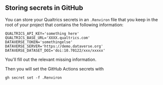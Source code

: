 ## Storing secrets in GitHub

You can store your Qualtrics secrets in an `.Renviron` file that you keep in the root of your project that contains the following information:

```plaintext
QUALTRICS_API_KEY='something here'
QUALTRICS_BASE_URL='XXXX.qualtrics.com'
DATAVERSE_TOKEN='somethingelse'
DATAVERSE_SERVER='https://demo.dataverse.org'
DATAVERSE_DATASET_DOI='doi:10.70122/xxx/xxxxx'
```

You'll fill out the relevant missing information.

Then you will set the GitHub Actions secrets with

```plaintext
gh secret set -f .Renviron
```


